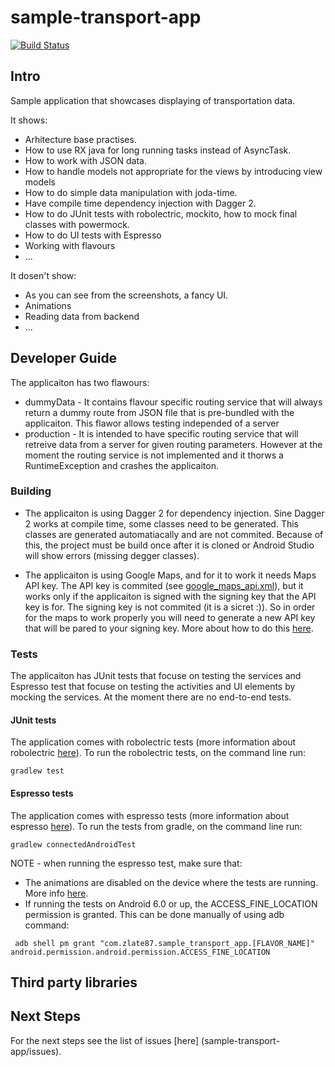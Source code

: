 # sample-transport-app
[![Build Status](https://travis-ci.org/Zlate87/sample-transport-app.svg?branch=master)](https://travis-ci.org/Zlate87/sample-transport-app)

## Intro
Sample application that showcases displaying of transportation data.

It shows:
* Arhitecture base practises.
* How to use RX java for long running tasks instead of AsyncTask.
* How to work with JSON data.
* How to handle models not appropriate for the views by introducing view models
* How to do simple data manipulation with joda-time.
* Have compile time dependency injection with Dagger 2.
* How to do JUnit tests with robolectric, mockito, how to mock final classes with powermock.
* How to do UI tests with Espresso
* Working with flavours
* ...

It dosen't show:
* As you can see from the screenshots, a fancy UI.
* Animations 
* Reading data from backend
* ...

## Developer Guide
The applicaiton has two flawours:
* dummyData - It contains flavour specific routing service that will always return a dummy route from JSON file that is pre-bundled with the applicaiton. This flawor allows testing independed of a server
* production - It is intended to have specific routing service that will retreive data from a server for given routing parameters. However at the moment the routing service is not implemented and it thorws a RuntimeException and crashes the applicaiton.
 

### Building
* The applicaiton is using Dagger 2 for dependency injection. Sine Dagger 2 works at compile time, some classes need to be generated. This classes are generated automatiacally and are not commited. Because of this, the project must be build once after it is cloned or Android Studio will show errors (missing degger classes).

* The applicaiton is using Google Maps, and for it to work it needs Maps API key. The API key is commited (see [google_maps_api.xml](sample-transport-app/app/src/main/res/values/google_maps_api.xml)), but it works only if the applicaiton is signed with the signing key that the API key is for. The signing key is not commited (it is a sicret :)). So in order for the maps to work properly you will need to generate a new API key that will be pared to your signing key. More about how to do this [here](https://developers.google.com/maps/documentation/android-api/signup?hl=en).

### Tests
The applicaiton has JUnit tests that focuse on testing the services and Espresso test that focuse on testing the activities and UI elements by mocking the services. At the moment there are no end-to-end tests.

#### JUnit tests
The application comes with robolectric tests (more information about robolectric [here](http://robolectric.org/)). To run the robolectric tests, on the command line run:
```
gradlew test
```
#### Espresso tests
The application comes with espresso tests (more information about espresso [here](https://google.github.io/android-testing-support-library/docs/espresso/index.html)). To run the tests from gradle, on the command line run:
```
gradlew connectedAndroidTest
```
NOTE - when running the espresso test, make sure that: 
* The animations are disabled on the device where the tests are running. More info [here](https://google.github.io/android-testing-support-library/docs/espresso/setup/index.html#running-tests).
* If running the tests on Android 6.0 or up, the ACCESS_FINE_LOCATION permission is granted. This can be done manually of using adb command:
```
 adb shell pm grant "com.zlate87.sample_transport_app.[FLAVOR_NAME]" android.permission.android.permission.ACCESS_FINE_LOCATION
 ```

## Third party libraries
## Next Steps
For the next steps see the list of issues [here] (sample-transport-app/issues).

